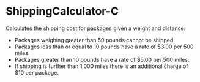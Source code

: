# ShippingCalculator-C

Calculates the shipping cost for packages given a weight and distance.

- Packages weighing greater than 50 pounds cannot be shipped.
- Packages less than or equal to 10 pounds have a rate of $3.00 per 500 miles.
- Packages greater than 10 pounds have a rate of $5.00 per 500 miles.
- If shipping is further than 1,000 miles there is an additional charge of $10 per package.
